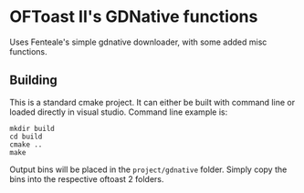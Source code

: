 # OFToast II's GDNative functions

Uses Fenteale's simple gdnative downloader, with some added misc functions.

## Building

This is a standard cmake project. It can either be built with command line or loaded directly in visual studio. Command line example is:

```
mkdir build
cd build
cmake ..
make
```

Output bins will be placed in the `project/gdnative` folder. Simply copy the bins into the respective oftoast 2 folders.
